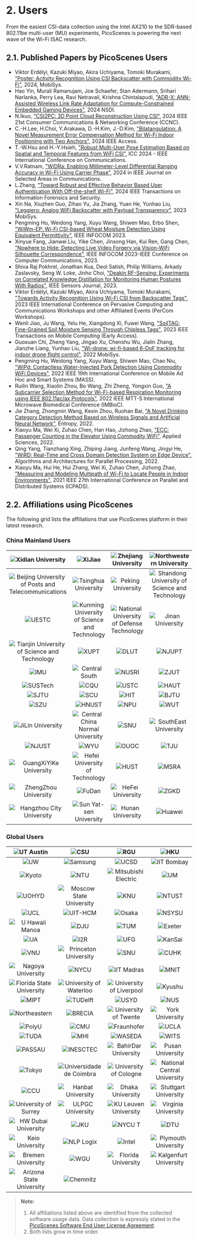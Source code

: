 # 2. Users

From the easiest CSI-data collection using the Intel AX210 to the SDR-based 802.11be multi-user (MU) experiments, PicoScenes is powering the next wave of the Wi-Fi ISAC research.

## 2.1. Published Papers by PicoScenes Users

- Viktor Erdélyi, Kazuki Miyao, Akira Uchiyama, Tomoki Murakami, ["Poster: Activity Recognition Using CSI Backscatter with Commodity Wi-Fi"](https://dl.acm.org/doi/abs/10.1145/3643832.3661396), 2024, MobiSys.
- Hao Yin, Murali Ramanujam, Joe Schaefer, Stan Adermann, Srihari Narlanka, Perry Lea, Ravi Netravali, Krishna Chintalapudi, ["ADR-X: ANN-Assisted Wireless Link Rate Adaptation for Compute-Constrained Embedded Gaming Devices"](https://www.usenix.org/conference/nsdi24/presentation/yin), 2024 NSDI.
- N.Ikuo, ["CSI2PC: 3D Point Cloud Reconstruction Using CSI"](https://ieeexplore.ieee.org/abstract/document/10454882), 2024 IEEE 21st Consumer Communications & Networking Conference (CCNC).
- C.-H.Lee, H.Choi, Y.Arakawa, D.-H.Kim, J.-D.Kim, ["Bilatangulation: A Novel Measurement Error Compensation Method for Wi-Fi Indoor Positioning with Two Anchors"](https://ieeexplore.ieee.org/abstract/document/10643056), 2024 IEEE Access.
- T.-W.Hsu and H.-Y.Hsieh, ["Robust Multi-User Pose Estimation Based on Spatial and Temporal Features from WiFi CSI"](https://ieeexplore.ieee.org/abstract/document/10623053), ICC 2024 - IEEE International Conference on Communications.
- V.V.Ratnam, ["WiDRa: Enabling Millimeter-Level Differential Ranging Accuracy in Wi-Fi Using Carrier Phase"](https://ieeexplore.ieee.org/abstract/document/10556775), 2024 in IEEE Journal on Selected Areas in Communications.
- L.Zhang, ["Toward Robust and Effective Behavior Based User Authentication With Off-the-shelf Wi-Fi"](https://ieeexplore.ieee.org/abstract/document/10597619), 2024 IEEE Transactions on Information Forensics and Security.
- Xin Na, Xiuzhen Guo, Zihao Yu, Jia Zhang, Yuan He, Yunhao Liu, ["Leggiero: Analog WiFi Backscatter with Payload Transparency"](https://dl.acm.org/doi/abs/10.1145/3581791.3596835), 2023 MobiSys.
- Pengming Hu, Weidong Yang, Xuyu Wang, Shiwen Mao, Erbo Shen, ["WiWm-EP: Wi-Fi CSI-based Wheat Moisture Detection Using Equivalent Permittivity"](https://ieeexplore.ieee.org/abstract/document/10225988), IEEE INFOCOM 2023.
- Xinyue Fang, Jianwei Liu, Yike Chen, Jinsong Han, Kui Ren, Gang Chen, ["Nowhere to Hide: Detecting Live Video Forgery via Vision-WiFi Silhouette Correspondence"](https://ieeexplore.ieee.org/abstract/document/10228947), IEEE INFOCOM 2023-IEEE Conference on Computer Communications, 2023.
- Shiva Raj Pokhrel, Jonathan Kua, Deol Satish, Philip Williams, Arkady Zaslavsky, Seng W. Loke, Jinho Choi, ["Deakin RF-Sensing: Experiments on Correlated Knowledge Distillation for Monitoring Human Postures With Radios"](https://ieeexplore.ieee.org/abstract/document/10271124), IEEE Sensors Journal, 2023.
- Viktor Erdélyi, Kazuki Miyao, Akira Uchiyama, Tomoki Murakami, ["Towards Activity Recognition Using Wi-Fi CSI from Backscatter Tags"](https://ieeexplore.ieee.org/abstract/document/10150323), 2023 IEEE International Conference on Pervasive Computing and Communications Workshops and other Affiliated Events (PerCom Workshops).
- Wenli Jiao, Ju Wang, Yelu He, Xiangdong Xi, Fuwei Wang, ["SoilTAG: Fine-Grained Soil Moisture Sensing Through Chipless Tags"](https://ieeexplore.ieee.org/abstract/document/10061277), 2023 IEEE Transactions on Mobile Computing (Early Access).
- Guoxuan Chi, Zheng Yang, Jingao Xu, Chenshu Wu, Jialin Zhang, Jianzhe Liang, Yunhao Liu, ["Wi-drone: wi-fi-based 6-DoF tracking for indoor drone flight control"](https://dl.acm.org/doi/abs/10.1145/3498361.3538936), 2022 MobiSys.
- Pengming Hu, Weidong Yang, Xuyu Wang, Shiwen Mao, Chao Niu, ["WiPd: Contactless Water-Injected Pork Detection Using Commodity WiFi Devices"](https://ieeexplore.ieee.org/abstract/document/9973501), 2022 IEEE 19th International Conference on Mobile Ad Hoc and Smart Systems (MASS).
- Ruilin Wang, Xiaolin Zhou, Bo Wang, Zhi Zheng, Yongxin Guo, ["A Subcarrier Selection Method for Wi-Fi-based Respiration Monitoring using IEEE 802.11ac/ax Protocols"](https://ieeexplore.ieee.org/abstract/document/9790274), 2022 IEEE MTT-S International Microwave Biomedical Conference (IMBioC).
- Jie Zhang, Zhongmin Wang, Kexin Zhou, Ruohan Bai, ["A Novel Drinking Category Detection Method Based on Wireless Signals and Artificial Neural Network"](https://www.mdpi.com/1099-4300/24/11/1700), Entropy, 2022.
- Xiaoyu Ma, Wei Xi, Zuhao Chen, Han Hao, Jizhong Zhao, ["ECC: Passenger Counting in the Elevator Using Commodity WiFi"](https://www.mdpi.com/2076-3417/12/14/7321), Applied Sciences, 2022.
- Qing Yang, Tianzhang Xing, Zhiping Jiang, Junfeng Wang, Jingyi He, ["WiRD: Real-Time and Cross Domain Detection System on Edge Device"](https://link.springer.com/chapter/10.1007/978-3-030-95388-1_23), Algorithms and Architectures for Parallel Processing, 2022.
- Xiaoyu Ma, Hui He, Hui Zhang, Wei Xi, Zuhao Chen, Jizhong Zhao, ["Measuring and Modeling Multipath of Wi-Fi to Locate People in Indoor Environments"](https://ieeexplore.ieee.org/abstract/document/9763705), 2021 IEEE 27th International Conference on Parallel and Distributed Systems (ICPADS).

## 2.2. Affiliations using PicoScenes

The following grid lists the affiliations that use PicoScenes platform in their latest research.

### China Mainland Users

| ![Xidian University](/images/logos/Xidian_University.png) | ![XiJiao](/images/logos/XiJiao.png) | ![Zhejiang University](/images/logos/Zhejiang_University.png) | ![Northwestern University](/images/logos/Northwestern_University.png) |
|:--:|:--:|:--:|:--:|
| ![Beijing University of Posts and Telecommunications](/images/logos/Beijing_University_of_Posts_and_Telecommunications.png) | ![Tsinghua University](/images/logos/Tsinghua_University.png) | ![Peking University](/images/logos/Peking_University.png) | ![Shandong University of Science and Technology](/images/logos/Shandong_University_of_Science_and_Technology.png) |
| ![UESTC](/images/logos/uestc.jpg) | ![Kunming University of Science and Technology](/images/logos/Kunming_University_of_Science_and_Technology.jfif) | ![National University of Defense Technology](/images/logos/National_University_of_Defense_Technology.png) | ![Jinan University](/images/logos/Jinan_University.png) |
| ![Tianjin University of Science and Technology](/images/logos/Tianjin_University_of_Science_and_Technology.png) | ![XUPT](/images/logos/XUPT.png) | ![DLUT](/images/logos/dlut.jpg) | ![NJUPT](/images/logos/NJUPT.jpg) |
| ![IMU](/images/logos/IMU.png) | ![Central South](/images/logos/Central_South.png) | ![NUSRI](/images/logos/NUSRI.png) | ![ZJUT](/images/logos/ZJUT.png) |
| ![SUSTech](/images/logos/SUSTech.jpg) | ![CQU](/images/logos/CQU.jpg) | ![USTC](/images/logos/USTC.png) | ![HAUT](/images/logos/HAUT.png) |
| ![SJTU](/images/logos/SJTU.png) | ![SCU](/images/logos/SCU.png) | ![HIT](/images/logos/HIT.png) | ![BJTU](/images/logos/BJTU.png) |
| ![SZU](/images/logos/SZU.jpg) | ![HNUST](/images/logos/HNUST.jpg) | ![NPU](/images/logos/NPU.jpg) | ![WUT](/images/logos/WUT.jpg) |
| ![JiLin University](/images/logos/JiLin_University.jpg) | ![Central China Normal University](/images/logos/Central_China_Normal_University.jpeg) | ![SNU](/images/logos/SNU.jpg) | ![SouthEast University](/images/logos/SouthEast_University.png) |
| ![NJUST](/images/logos/NJUST.png) | ![WYU](/images/logos/wyu.png) | ![OUOC](/images/logos/OUOC.jpg) | ![TJU](/images/logos/TJU.png) |
| ![GuangXiYiKe University](/images/logos/GuangXiYiKe_University.png) | ![Hefei University of Technology](/images/logos/Hefei_University_of_Technology.png) | ![HUST](/images/logos/HUST.png) | ![MSRA](/images/logos/MSRA.png) |
| ![ZhengZhou University](/images/logos/ZhengZhouUniversity.png) | ![FuDan](/images/logos/FuDan.png) | ![HeFei University](/images/logos/HeFei_University.png) | ![ZGKD](/images/logos/ZGKD.png) |
| ![Hangzhou City University](/images/logos/Hangzhou_City_University.png) | ![Sun Yat-sen University](/images/logos/Sun_Yat_sen_University.png) | ![Hunan University](/images/logos/Hunan_University.png) | ![Huawei](/images/logos/huawei.png) |

### Global Users

| ![UT Austin](/images/logos/UT_Austin.png) | ![CSU](/images/logos/CSU.png) | ![RGU](/images/logos/RGU.png) | ![HKU](/images/logos/HKU.png) |
|:--:|:--:|:--:|:--:|
| ![UW](/images/logos/UW.png) | ![Samsung](/images/logos/Samsung.png) | ![UCSD](/images/logos/UCSD.png) | ![IIT Bombay](/images/logos/IIT.Bombay.png) |
| ![Kyoto](/images/logos/Kyoto.png) | ![NTU](/images/logos/NTU.png) | ![Mitsubishi Electric](/images/logos/Mitsubishi_Electric.png) | ![UM](/images/logos/UM.png) |
| ![UOHYD](/images/logos/UOHYD.png) | ![Moscow State University](/images/logos/Moscow_State_University.png) | ![KNU](/images/logos/KNU.png) | ![NTUST](/images/logos/NTUST.png) |
| ![UCL](/images/logos/UCL.png) | ![UIT-HCM](/images/logos/UIT-HCM.jpg) | ![Osaka](/images/logos/Osaka.jpg) | ![NSYSU](/images/logos/NSYSU.png) |
| ![U Hawaii Manoa](/images/logos/U_Hawaii_Manoa.png) | ![DJU](/images/logos/DJU.jpg) | ![TUM](/images/logos/TUM.jpg) | ![Exeter](/images/logos/exeter.png) |
| ![UA](/images/logos/UA.png) | ![I2R](/images/logos/I2R.png) | ![UFG](/images/logos/UFG.png) | ![KanSai](/images/logos/KanSai.jpg) |
| ![VNU](/images/logos/VNU.jpg) | ![Princeton University](/images/logos/PrincetonUniversity.png) | ![SNU](/images/logos/SNU.png) | ![CUHK](/images/logos/CUHK.jpg) |
| ![Nagoya University](/images/logos/Nagoya_University.jpg) | ![NYCU](/images/logos/NYCU.png) | ![IIT Madras](/images/logos/IIT_Madras.png) | ![MNIT](/images/logos/MNIT.png) |
| ![Florida State University](/images/logos/florida_state_university.png) | ![University of Waterloo](/images/logos/University_of_Waterloo.jpg) | ![University of Liverpool](/images/logos/University_of_Liverpool.png) | ![Kyushu](/images/logos/kyushu.png) |
| ![MIPT](/images/logos/MIPT.png) | ![TUDelft](/images/logos/TUDelft.png) | ![USYD](/images/logos/USYD.png) | ![NUS](/images/logos/NUS.jpg) |
| ![Northeastern](/images/logos/Northeastern.png) | ![BRECIA](/images/logos/BRECIA.png) | ![University of Twente](/images/logos/University_of_Twente.png) | ![York University](/images/logos/York_University.png) |
| ![PolyU](/images/logos/PolyU.png) | ![CMU](/images/logos/CMU.png) | ![Fraunhofer](/images/logos/Fraunhofer.png) | ![UCLA](/images/logos/UCLA.png) |
| ![TUDA](/images/logos/TUDA.png) | ![MHI](/images/logos/MHI.png) | ![WASEDA](/images/logos/WASEDA.png) | ![WITS](/images/logos/WITS.png) |
| ![PASSAU](/images/logos/PASSAU.png) | ![INESCTEC](/images/logos/INESCTEC.png) | ![BahirDar University](/images/logos/BahirDar_University.png) | ![Pusan University](/images/logos/PusanUniversity.png) |
| ![Tokyo](/images/logos/Tokyo.png) | ![Universidade de Coimbra](/images/logos/Universidade_de_Coimbra.png) | ![University of Cologne](/images/logos/University_of_Cologne.png) | ![National Central University](/images/logos/National_Central_University.png) |
| ![CCU](/images/logos/CCU.png) | ![Hanbat University](/images/logos/Hanbat_University.png) | ![Dhaka University](/images/logos/Dhaka_University.png) | ![Stuttgart University](/images/logos/Stuttgart_University.png) |
| ![University of Surrey](/images/logos/university_surrey.png) | ![ULPGC University](/images/logos/ULPGC_University.png) | ![KU Leuven University](/images/logos/KU_Leuven_University.png) | ![Virginia University](/images/logos/Virginia_University.png) |
| ![HW Dubai University](/images/logos/HW_Dubai_University.png) | ![JKU](/images/logos/JKU.png) | ![NYCU T](/images/logos/NYCU_T.png) | ![DTU](/images/logos/DTU.png) |
| ![Keio University](/images/logos/Keio_University.png) | ![NLP Logix](/images/logos/NLP_Logix.png) | ![Intel](/images/logos/Intel.png) | ![Plymouth University](/images/logos/Plymouth_University.png) |
| ![Bremen University](/images/logos/Bremen_University.png) | ![WGU](/images/logos/WGU.png) | ![Florida University](/images/logos/Florida_University.png) | ![Kalgenfurt University](/images/logos/Kalgenfurt_University.png) |
| ![Arizona State University](/images/logos/Arizona_State_University.png) | ![Chemnitz](/images/logos/Chemnitz.png) | | |

> **Note:**
> 1. All affiliations listed above are identified from the collected software usage data. Data collection is expressly stated in the [PicoScenes Software End User License Agreement](eula.md).
> 2. Both lists grow in time order.
